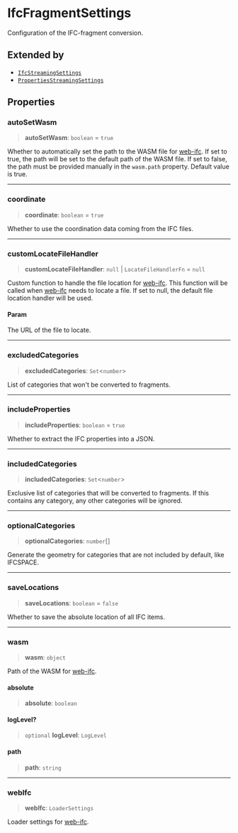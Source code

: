 # IfcFragmentSettings

Configuration of the IFC-fragment conversion.

## Extended by

- [`IfcStreamingSettings`](IfcStreamingSettings.md)
- [`PropertiesStreamingSettings`](PropertiesStreamingSettings.md)

## Properties

### autoSetWasm

> **autoSetWasm**: `boolean` = `true`

Whether to automatically set the path to the WASM file for [web-ifc](https://github.com/ThatOpen/engine_web-ifc).
If set to true, the path will be set to the default path of the WASM file.
If set to false, the path must be provided manually in the `wasm.path` property.
Default value is true.

***

### coordinate

> **coordinate**: `boolean` = `true`

Whether to use the coordination data coming from the IFC files.

***

### customLocateFileHandler

> **customLocateFileHandler**: `null` \| `LocateFileHandlerFn` = `null`

Custom function to handle the file location for [web-ifc](https://github.com/ThatOpen/engine_web-ifc).
This function will be called when [web-ifc](https://github.com/ThatOpen/engine_web-ifc) needs to locate a file.
If set to null, the default file location handler will be used.

#### Param

The URL of the file to locate.

***

### excludedCategories

> **excludedCategories**: `Set`\<`number`\>

List of categories that won't be converted to fragments.

***

### includeProperties

> **includeProperties**: `boolean` = `true`

Whether to extract the IFC properties into a JSON.

***

### includedCategories

> **includedCategories**: `Set`\<`number`\>

Exclusive list of categories that will be converted to fragments. If this contains any category, any other categories will be ignored.

***

### optionalCategories

> **optionalCategories**: `number`[]

Generate the geometry for categories that are not included by default,
like IFCSPACE.

***

### saveLocations

> **saveLocations**: `boolean` = `false`

Whether to save the absolute location of all IFC items.

***

### wasm

> **wasm**: `object`

Path of the WASM for [web-ifc](https://github.com/ThatOpen/engine_web-ifc).

#### absolute

> **absolute**: `boolean`

#### logLevel?

> `optional` **logLevel**: `LogLevel`

#### path

> **path**: `string`

***

### webIfc

> **webIfc**: `LoaderSettings`

Loader settings for [web-ifc](https://github.com/ThatOpen/engine_web-ifc).

